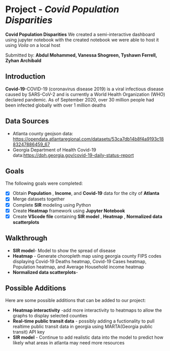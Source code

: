 # Project  - *Covid Population Disparities*

**Covid Population Disparities** We created a semi-interactive dashboard using jupyter notebook with the created notebook we were able to host it using *Voila* on a local host

Submitted by: **Abdul Mohammed, Vanessa Shogreen, Tyshawn Ferrell, Zyhan Archibald**

## Introduction
**Covid-19**-COVID-19 (coronavirus disease 2019) is a viral infectious disease caused by SARS-CoV-2 and is currently a World Health Organization (WHO) declared pandemic. As of September 2020, over 30 million people had been infected globally with over 1 million deaths

## Data Sources
* Atlanta county geojson data: https://opendata.atlantaregional.com/datasets/53ca7db14b8f4a9193c1883247886459_67
* Georgia Department of Health Covid-19 data:https://dph.georgia.gov/covid-19-daily-status-report
## Goals

The following goals were completed:

* [X] Obtain **Population** , **Income**, and **Covid-19** data for the city of **Atlanta**
* [X] Merge datasets together
* [X] Complete **SIR** modeling using Python
* [X] Create **Heatmap** framework using **Jupyter Notebook**
* [X] Create  **VScode file** containing **SIR model** , **Heatmap** , **Normalized data scatterplots**
## Walkthrough
* **SIR model**- Model to show the spread of disease
* **Heatmap** - Generate choropleth map using georgia county FIPS codes displaying Covid-19 Deaths heatmap, Covid-19 Cases heatmap, Population heatmap, and Average Household income heatmap
* **Normalized data scatterplots**- 

## Possible Additions

Here are some possible additions that can be added to our project:

* **Heatmap interactivity** -add more interactivity to heatmaps to allow the graphs to display selected counties
* **Real-time public transit data** - possibly adding a fuctionality to pull realtime public transit data in georgia using MARTA(Georgia public transit) API key
* **SIR model** - Continue to add realistic data into the model to predict how likely what areas in atlanta may need more resources

